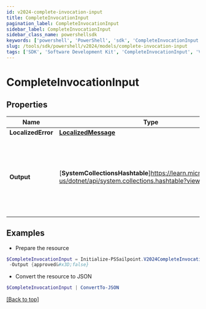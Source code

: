 ```yaml
---
id: v2024-complete-invocation-input
title: CompleteInvocationInput
pagination_label: CompleteInvocationInput
sidebar_label: CompleteInvocationInput
sidebar_class_name: powershellsdk
keywords: ['powershell', 'PowerShell', 'sdk', 'CompleteInvocationInput', 'V2024CompleteInvocationInput'] 
slug: /tools/sdk/powershell/v2024/models/complete-invocation-input
tags: ['SDK', 'Software Development Kit', 'CompleteInvocationInput', 'V2024CompleteInvocationInput']
---
```



# CompleteInvocationInput

## Properties

Name | Type | Description | Notes
------------ | ------------- | ------------- | -------------
**LocalizedError** | [**LocalizedMessage**](localized-message) |  | [optional] 
**Output** | [**SystemCollectionsHashtable**]https://learn.microsoft.com/en-us/dotnet/api/system.collections.hashtable?view=net-9.0 | Trigger output that completed the invocation. Its schema is defined in the trigger definition. | [optional] 

## Examples

- Prepare the resource
```powershell
$CompleteInvocationInput = Initialize-PSSailpoint.V2024CompleteInvocationInput  -LocalizedError null `
 -Output {approved&#x3D;false}
```

- Convert the resource to JSON
```powershell
$CompleteInvocationInput | ConvertTo-JSON
```


[[Back to top]](#) 

